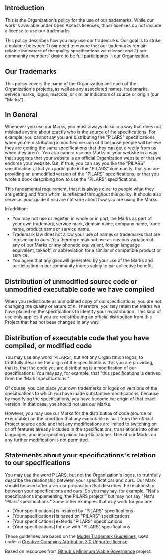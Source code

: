 ## Introduction

This is the Organization's policy for the use of our trademarks. While our work is available under Open Access licenses, those licenses do not include a license to use our trademarks.

This policy describes how you may use our trademarks.  Our goal is to strike a balance between: 1) our need to ensure that our trademarks remain reliable indicators of the quality specifications we release; and 2) our community members' desire to be full participants in our Organization.

## Our Trademarks

This policy covers the name of the Organization and each of the Organization's projects, as well as any associated names, trademarks, service marks, logos, mascots, or similar indicators of source or origin (our "Marks").

## In General

Whenever you use our Marks, you must always do so in a way that does not mislead anyone about exactly who is the source of the specifications. For example, you cannot say you are distributing the "PILARS" specifications when you're distributing a modified version of it because people will believe they are getting the same specifications that they can get directly from us when they aren't. You also cannot use our Marks on your website in a way that suggests that your website is an official Organization website or that we endorse your website. But, if true, you can say you like the "PILARS" specifications, that you participate in the "PILARS" community, that you are providing an unmodified version of the "PILARS" specifications, or that you wrote a book describing how to use the "PILARS" specifications.

This fundamental requirement, that it is always clear to people what they are getting and from whom, is reflected throughout this policy. It should also serve as your guide if you are not sure about how you are using the Marks.

In addition:
* You may not use or register, in whole or in part, the Marks as part of your own trademark, service mark, domain name, company name, trade name, product name or service name.
* Trademark law does not allow your use of names or trademarks that are too similar to ours. You therefore may not use an obvious variation of any of our Marks or any phonetic equivalent, foreign language equivalent, takeoff, or abbreviation for a similar or compatible product or service.
* You agree that any goodwill generated by your use of the Marks and participation in our community inures solely to our collective benefit.

## Distribution of unmodified source code or unmodified executable code we have compiled

When you redistribute an unmodified copy of our specifications, you are not changing the quality or nature of it. Therefore, you may retain the Marks we have placed on the specifications to identify your redistribution. This kind of use only applies if you are redistributing an official distribution from this Project that has not been changed in any way.

## Distribution of executable code that you have compiled, or modified code

You may use any word "PILARS", but not any Organization logos, to truthfully describe the origin of the specifications that you are providing, that is, that the code you are distributing is a modification of our specifications. You may say, for example, that "this specifications is derived from the 'Mark' specifications."

Of course, you can place your own trademarks or logos on versions of the specifications to which you have made substantive modifications, because by modifying the specifications, you have become the origin of that exact version. In that case, you should not use our Marks.

However, you may use our Marks for the distribution of code (source or executable) on the condition that any executable is built from the official Project source code and that any modifications are limited to switching on or off features already included in the specifications, translations into other languages, and incorporating minor bug-fix patches. Use of our Marks on any further modification is not permitted.

## Statements about your specifications's relation to our specifications

You may use the word PILARS, but not the Organization's logos, to truthfully describe the relationship between your specifications and ours. Our Mark should be used after a verb or preposition that describes the relationship between your specifications and ours. So you may say, for example, "Nat's specifications implementing 'the PILARS project'" but may not say "Nat's 'Pilars' specifications." Some other examples that may work for you are:

* [Your specifications] is inspired by "PILARS" specifications
* [Your specifications] is based on "PILARS" specifications
* [Your specifications] extends "PILARS" specifications
* [Your specifications] for use with "PILARS" specifications

These guidelines are based on the [Model Trademark Guidelines](http://www.modeltrademarkguidelines.org), used under a [Creative Commons Attribution 3.0 Unported license](https://creativecommons.org/licenses/by/3.0/deed.en_US)

Based on resources from [Github's Minimum Viable Governance](https://github.com/github/MVG/tree/main) project. 
